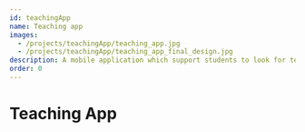 ```yaml
---
id: teachingApp
name: Teaching app
images:
  - /projects/teachingApp/teaching_app.jpg
  - /projects/teachingApp/teaching_app_final_design.jpg
description: A mobile application which support students to look for teachers having expertise in their domains.
order: 0
---
```


# Teaching App
